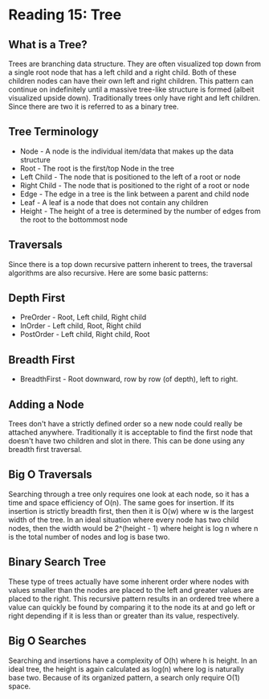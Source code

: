 # Reading 15: Tree

## What is a Tree?

Trees are branching data structure. They are often visualized top down from a single root node that has a left child and a right child. Both of these children nodes can have their own left and right children. This pattern can continue on indefinitely until a massive tree-like structure is formed (albeit visualized upside down). Traditionally trees only have right and left children. Since there are two it is referred to as a binary tree.

## Tree Terminology

- Node - A node is the individual item/data that makes up the data structure
- Root - The root is the first/top Node in the tree
- Left Child - The node that is positioned to the left of a root or node
- Right Child - The node that is positioned to the right of a root or node
- Edge - The edge in a tree is the link between a parent and child node
- Leaf - A leaf is a node that does not contain any children
- Height - The height of a tree is determined by the number of edges from the root to the bottommost node

## Traversals

Since there is a top down recursive pattern inherent to trees, the traversal algorithms are also recursive. Here are some basic patterns:

## Depth First

- PreOrder - Root, Left child, Right child
- InOrder - Left child, Root, Right child
- PostOrder - Left child, Right child, Root

## Breadth First

- BreadthFirst - Root downward, row by row (of depth), left to right.

## Adding a Node

Trees don't have a strictly defined order so a new node could really be attached anywhere. Traditionally it is acceptable to find the first node that doesn't have two children and slot in there. This can be done using any breadth first traversal.

## Big O Traversals

Searching through a tree only requires one look at each node, so it has a time and space efficiency of O(n). The same goes for insertion. If its insertion is strictly breadth first, then then it is O(w) where w is the largest width of the tree. In an ideal situation where every node has two child nodes, then the width would be 2^(height - 1) where height is log n where n is the total number of nodes and log is base two.

## Binary Search Tree

These type of trees actually have some inherent order where nodes with values smaller than the nodes are placed to the left and greater values are placed to the right. This recursive pattern results in an ordered tree where a value can quickly be found by comparing it to the node its at and go left or right depending if it is less than or greater than its value, respectively.

## Big O Searches

Searching and insertions have a complexity of O(h) where h is height. In an ideal tree, the height is again calculated as log(n) where log is naturally base two. Because of its organized pattern, a search only require O(1) space.
